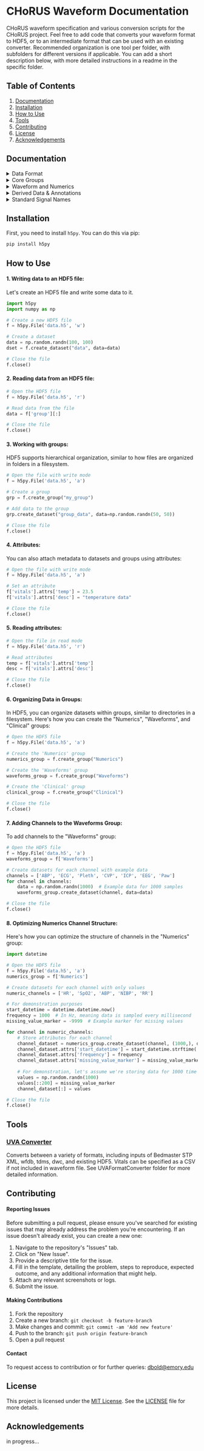 # CHoRUS Waveform Documentation
CHoRUS waveform specification and various conversion scripts for the CHoRUS project. Feel free to add code that converts your waveform format to HDF5, or to an intermediate format that can be used with an existing converter. Recommended organization is one tool per folder, with subfolders for different versions if applicable. You can add a short description below, with more detailed instructions in a readme in the specific folder.

## Table of Contents
1. [Documentation](#documentation)
2. [Installation](#installation)
3. [How to Use](#how-to-use)
4. [Tools](#tools)
5. [Contributing](#contributing)
6. [License](#license)
7. [Acknowledgements](#acknowledgements)



## Documentation

<details>
<summary>Data Format</summary>
<br/>

   #### Signal Storage
   
   Do we allow? both tabular datasets containing multiple simultaneously recorded signals (e.g., multiple ECG leads) and single parameter datasets. Because the format is self-describing, any of the tools used to read the underlying HDF5 file can accommodate either schema.
   
   #### Timestamp Storage
   
   How do we allow time specification? for different time column formats depending on the nature of the data and the need to optimize storage space. Once again, these formats are clearly identified and allow for seamless reading of the file.
   
      Relative
      
      - Time stored as a float number of seconds starting from 0.
      
      Absolute
      
      - Time stored as a float number of seconds starting from `time_origin`.
      - `time_origin` stored in the metadata as a Datetime formatted string.
      - DatetimeIndex reconstructed from `time_origin` and offsets stored in the dataset.
      
      Implied
      
      - No time column in the dataset.
      - Data points must be at a fixed period.
      - DatetimeIndex or TimedeltaIndex reconstructed from `time_origin` and sample rate.

</details>

<details>
<summary>Core Groups</summary>
<br/>

<small> **/numerics**</small> (vitals)</br>
<small> **/waveforms**</small> (hemodynamics)</br>
<small> **/clinicals**</small> (ehr)</br>
  
 
CHoRUS follows CCDEF core groups: [CCDEF core groups](https://conduitlab.github.io/ccdef/groups.html) 

</details>

<details>
<summary>Waveform and Numerics</summary>
<br/>

Detail the types of datasets, both waveform and numeric, that are part of the project.

</details>

<details>
<summary>Derived Data & Annotations</summary>
<br/>


Any data that is derived from the core datasets and any annotations that might be relevant.

</details>

<details>
<summary>Standard Signal Names</summary>
<br/>


We will provide information on the standard naming convention for signals within the project.
In progress...

</details>




## Installation


First, you need to install `h5py`. You can do this via pip:

```bash
pip install h5py
```



## How to Use

#### 1. Writing data to an HDF5 file:

Let's create an HDF5 file and write some data to it.

```python
import h5py
import numpy as np

# Create a new HDF5 file
f = h5py.File('data.h5', 'w')

# Create a dataset
data = np.random.randn(100, 100)
dset = f.create_dataset("data", data=data)

# Close the file
f.close()
```

#### 2. Reading data from an HDF5 file:

```python
# Open the HDF5 file
f = h5py.File('data.h5', 'r')

# Read data from the file
data = f['group'][:]

# Close the file
f.close()
```

#### 3. Working with groups:

HDF5 supports hierarchical organization, similar to how files are organized in folders in a filesystem.

```python
# Open the file with write mode
f = h5py.File('data.h5', 'a')

# Create a group
grp = f.create_group("my_group")

# Add data to the group
grp.create_dataset("group_data", data=np.random.randn(50, 50))

# Close the file
f.close()
```

#### 4. Attributes:

You can also attach metadata to datasets and groups using attributes:

```python
# Open the file with write mode
f = h5py.File('data.h5', 'a')

# Set an attribute
f['vitals'].attrs['temp'] = 23.5
f['vitals'].attrs['desc'] = "temperature data"

# Close the file
f.close()
```

#### 5. Reading attributes:

```python
# Open the file in read mode
f = h5py.File('data.h5', 'r')

# Read attributes
temp = f['vitals'].attrs['temp']
desc = f['vitals'].attrs['desc']

# Close the file
f.close()
```


#### 6. Organizing Data in Groups:

In HDF5, you can organize datasets within groups, similar to directories in a filesystem. Here's how you can create the "Numerics", "Waveforms", and "Clinical" groups:

```python
# Open the HDF5 file
f = h5py.File('data.h5', 'a')

# Create the 'Numerics' group
numerics_group = f.create_group("Numerics")

# Create the 'Waveforms' group
waveforms_group = f.create_group("Waveforms")

# Create the 'Clinical' group
clinical_group = f.create_group("Clinical")

# Close the file
f.close()
```

#### 7. Adding Channels to the Waveforms Group:

To add channels to the "Waveforms" group:

```python
# Open the HDF5 file
f = h5py.File('data.h5', 'a')
waveforms_group = f['Waveforms']

# Create datasets for each channel with example data
channels = ['ABP', 'ECG', 'Pleth', 'CVP', 'ICP', 'EEG', 'Paw']
for channel in channels:
    data = np.random.randn(1000)  # Example data for 1000 samples
    waveforms_group.create_dataset(channel, data=data)

# Close the file
f.close()
```

#### 8. Optimizing Numerics Channel Structure:

Here's how you can optimize the structure of channels in the "Numerics" group:

```python
import datetime

# Open the HDF5 file
f = h5py.File('data.h5', 'a')
numerics_group = f['Numerics']

# Create datasets for each channel with only values
numeric_channels = ['HR', 'SpO2', 'ABP', 'NIBP', 'RR']

# For demonstration purposes
start_datetime = datetime.datetime.now()
frequency = 1000  # In Hz, meaning data is sampled every millisecond
missing_value_marker = -9999  # Example marker for missing values

for channel in numeric_channels:
    # Store attributes for each channel
    channel_dataset = numerics_group.create_dataset(channel, (1000,), dtype='f')
    channel_dataset.attrs['start_datetime'] = start_datetime.strftime('%Y-%m-%d %H:%M:%S.%f')
    channel_dataset.attrs['frequency'] = frequency
    channel_dataset.attrs['missing_value_marker'] = missing_value_marker
    
    # For demonstration, let's assume we're storing data for 1000 time points
    values = np.random.randn(1000)
    values[::200] = missing_value_marker
    channel_dataset[:] = values

# Close the file
f.close()
```


## Tools
  
  ### [UVA Converter](https://github.com/chorus-ai/waveform/tree/main/UVAFormatConverter)
  Converts between a variety of formats, including inputs of Bedmaster STP XML, wfdb, tdms, dwc, and existing HDF5. Vitals can be specified as a CSV if not included in waveform file. See UVAFormatConverter folder for more detailed information.
  

## Contributing

#### Reporting Issues

Before submitting a pull request, please ensure you've searched for existing issues that may already address the problem you're encountering. If an issue doesn't already exist, you can create a new one:

1. Navigate to the repository's "Issues" tab.
2. Click on "New Issue".
3. Provide a descriptive title for the issue.
4. Fill in the template, detailing the problem, steps to reproduce, expected outcome, and any additional information that might help.
5. Attach any relevant screenshots or logs.
6. Submit the issue.

#### Making Contributions

1. Fork the repository
2. Create a new branch: `git checkout -b feature-branch`
3. Make changes and commit: `git commit -am 'Add new feature'`
4. Push to the branch: `git push origin feature-branch`
5. Open a pull request

   
#### Contact

To request access to contribution or for further queries: [dbold@emory.edu](mailto:dbold@emory.edu)

## License

This project is licensed under the [MIT License](https://opensource.org/licenses/MIT). See the [LICENSE](LICENSE) file for more details.


## Acknowledgements


in progress...

